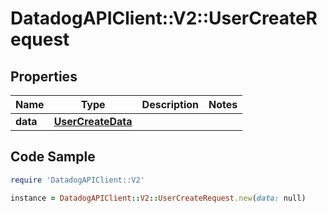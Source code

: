 # DatadogAPIClient::V2::UserCreateRequest

## Properties

Name | Type | Description | Notes
------------ | ------------- | ------------- | -------------
**data** | [**UserCreateData**](UserCreateData.md) |  | 

## Code Sample

```ruby
require 'DatadogAPIClient::V2'

instance = DatadogAPIClient::V2::UserCreateRequest.new(data: null)
```


